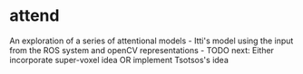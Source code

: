 # attend
An exploration of a series of attentional models
	- Itti's model using the input from the ROS system and openCV representations 
	- TODO next: Either incorporate super-voxel idea OR implement Tsotsos's idea

